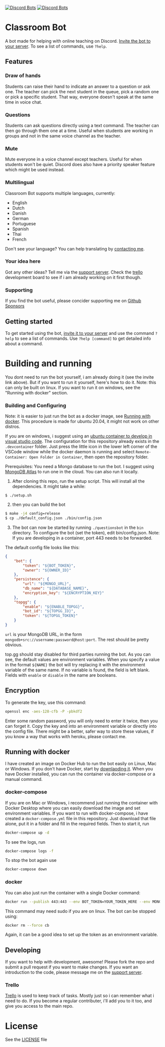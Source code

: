 [![Discord Bots](https://top.gg/api/widget/status/691945666896855072.svg)](https://top.gg/bot/691945666896855072) [![Discord Bots](https://top.gg/api/widget/servers/691945666896855072.svg)](https://top.gg/bot/691945666896855072)

# Classroom Bot

A bot made for helping with online teaching on Discord.
[Invite the bot to your server](https://discordapp.com/api/oauth2/authorize?client_id=691945666896855072&permissions=297888850&scope=bot).
To see a list of commands, use `?help`.

## Features

### Draw of hands
Students can raise their hand to indicate an answer to a question or ask one. The teacher can pick the next student in the queue, pick a random one or pick a specific student. That way, everyone doesn't speak at the same time in voice chat.

### Questions
Students can ask questions directly using a text command. The teacher can then go through them one at a time. Useful when students are working in groups and not in the same voice channel as the teacher.

### Mute
Mute everyone in a voice channel except teachers. Useful for when students won't be quiet. Discord does also have a priority speaker feature which might be used instead.

### Multilingual
Classroom Bot supports multiple languages, currently:
 - English
 - Dutch
 - Danish
 - German
 - Portuguese
 - Spanish
 - Thai
 - French

Don't see your language? You can help translating by [contacting me](https://discord.gg/dqmTAZY).
### Your idea here
Got any other ideas? Tell me via the [support server](https://discord.gg/dqmTAZY). Check the [trello](https://trello.com/b/owJzJaVt/classroom-bot) development board to see if i am already working on it first though.

### Supporting
If you find the bot useful, please concider supporting me on [Github Sponsors](https://github.com/sponsors/GitMeep)

## Getting started
To get started using the bot, [invite it to your server](https://discordapp.com/api/oauth2/authorize?client_id=691945666896855072&permissions=297888850&scope=bot) and use the command `?help` to see a list of commands. Use `?help [command]` to get detailed info about a command.

# Building and running
You dont need to run the bot yourself, i am already doing it (see the invite link above). But if you want to run it yourself, here's how to do it. Note: this can only be built on linux. If you want to run it on windows, see the "Running with docker" section.

### Building and Configuring
Note: it is easier to just run the bot as a docker image, see [Running with docker](#Running-with-docker). This procedure is made for ubuntu 20.04, it might not work on other distros.


If you are on windows, i suggest using an [ubuntu container to develop in visual studio code](https://code.visualstudio.com/docs/remote/containers). The configuration for this repository already exists in the `.devcontainer` folder. Just press the little icon in the lower left corner of the VSCode window while the docker daemon is running and select `Remote-Container: Open Folder in Container`, then open the repository folder.

Prerequisites:
You need a Mongo database to run the bot. I suggest using [MongoDB Atlas](https://www.mongodb.com/cloud/atlas) to run one in the cloud. You can also run it locally.

1. After cloning this repo, run the setup script. This will install all the dependencies. It might take a while:

```
$ ./setup.sh
```

2. then you can build the bot
```sh
$ make -j4 config=release
$ cp ./default_config.json ./bin/config.json
```

3. The bot can now be started by running `./questionsbot` in the `bin` directory. To configure the bot (set the token), edit bin/config.json. Note: If you are developing in a container, port 443 needs to be forwarded.

The default config file looks like this:
```json
{
    "bot": {
        "token": "${BOT_TOKEN}",
        "owner": "${OWNER_ID}"
    },
    "persistence": {
        "url": "${MONGO_URL}",
        "db_name": "${DATABASE_NAME}",
        "encryption_key": "${ENCRYPTION_KEY}"
    },
    "topgg": {
        "enable": "${ENABLE_TOPGG}",
        "bot_id": "${TOPGG_ID}",
        "token": "${TOPGG_TOKEN}"
    }
}
```
`url` is your MongoDB URL, in the form `mongodb+src://username:password@host:port`. The rest should be pretty obvious.

top.gg should stay disabled for third parties running the bot.
As you can see, the default values are environment variables. When you specify a value in the format `${NAME}` the bot will try replacing it with the environment variable of the same name. If no variable is found, the field is left blank.
Fields with `enable` or `disable` in the name are booleans.

## Encryption
To generate the key, use this command:
```sh
openssl enc -aes-128-cfb -P -pbkdf2
```
Enter some random password, you will only need to enter it twice, then you can forget it.
Copy the key and into an environment variable or directly into the config file. There might be a better, safer way to store these values, if you know a way that works with heroku, please contact me.

## Running with docker
I have created an image on Docker Hub to run the bot easily on Linux, Mac or Windows. If you don't have Docker, start by [downlaoding it](https://www.docker.com/).
When you have Docker installed, you can run the container via docker-compose or a manual command.
### docker-compose
If you are on Mac or Windows, i recommend just running the container with Docker Desktop where you can easily download the image and set environment variables. If you want to run with docker-compose, i have created a `docker-compose.yml` file in this repository. Just download that file alone, put it in a folder and fill in the required fields. Then to start it, run
```sh
docker-compose up -d
```
To see the logs, run
```sh
docker-compose logs -f
```
To stop the bot again use
```sh
docker-compose down
```
### docker
You can also just run the container with a single Docker command:
```sh
docker run --publish 443:443 --env BOT_TOKEN=YOUR_TOKEN_HERE --env MONGO_URL=YOUR_DB_URL_HERE --env DATABASE_NAME=YOUR_DATABASE_NAME_HERE --env ENCRYPTION_KEY=YOUR_ENCRYPTION_KEY_HERE --detach --name cb meepdocker/classroom-bot:latest
```
This command may need sudo if you are on linux. The bot can be stopped using:
```sh
docker rm --force cb
```
Again, it can be a good idea to set up the token as an environment variable.

## Developing
If you want to help with development, awesome! Please fork the repo and submit a pull request if you want to make changes. If you want an introduction to the code, please message me on the [support server](https://discord.gg/dqmTAZY).

### Trello
[Trello](https://trello.com/b/owJzJaVt/classroom-bot) is used to keep track of tasks. Mostly just so i can remember what i need to do. If you become a regular contributer, i'll add you to it too, and give you access to the main repo.

# License
See the [LICENSE](LICENSE.txt) file

